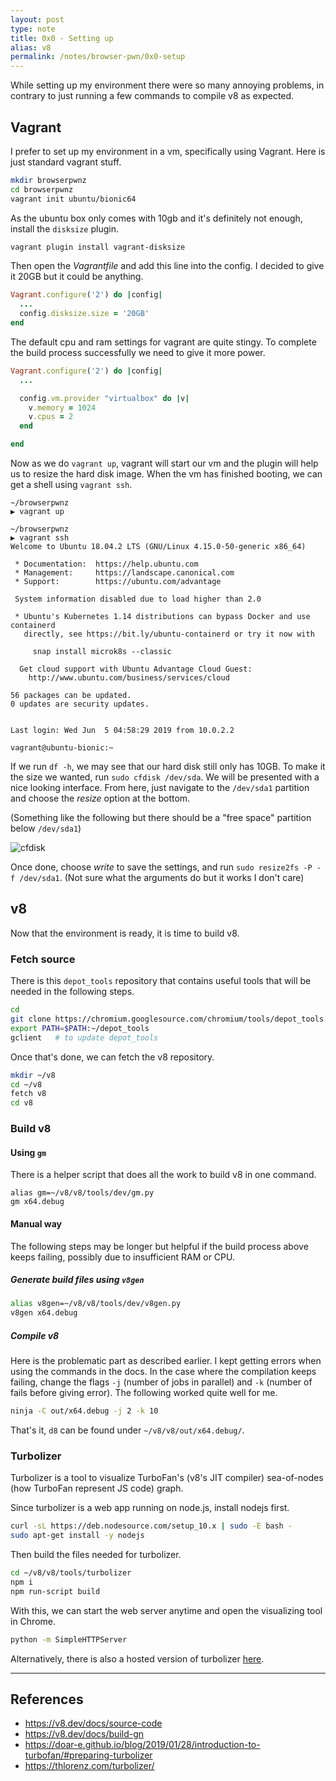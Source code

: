 ```yaml
---
layout: post
type: note
title: 0x0 - Setting up
alias: v8
permalink: /notes/browser-pwn/0x0-setup
---
```


While setting up my environment there were so many annoying problems, in contrary to just running a few commands to compile v8 as expected.

## Vagrant
I prefer to set up my environment in a vm, specifically using Vagrant. Here is just standard vagrant stuff.

```bash
mkdir browserpwnz
cd browserpwnz
vagrant init ubuntu/bionic64
```

As the ubuntu box only comes with 10gb and it's definitely not enough, install the `disksize` plugin.

```bash
vagrant plugin install vagrant-disksize
```

Then open the *Vagrantfile* and add this line into the config. I decided to give it 20GB but it could be anything.

```rb
Vagrant.configure('2') do |config|
  ...
  config.disksize.size = '20GB'
end
```

The default cpu and ram settings for vagrant are quite stingy. To complete the build process successfully we need to give it more power.

```rb
Vagrant.configure('2') do |config|
  ...

  config.vm.provider "virtualbox" do |v|
    v.memory = 1024
    v.cpus = 2
  end

end
```

Now as we do `vagrant up`, vagrant will start our vm and the plugin will help us to resize the hard disk image. When the vm has finished booting, we can get a shell using `vagrant ssh`.

```
~/browserpwnz
▶ vagrant up

~/browserpwnz
▶ vagrant ssh
Welcome to Ubuntu 18.04.2 LTS (GNU/Linux 4.15.0-50-generic x86_64)

 * Documentation:  https://help.ubuntu.com
 * Management:     https://landscape.canonical.com
 * Support:        https://ubuntu.com/advantage

 System information disabled due to load higher than 2.0

 * Ubuntu's Kubernetes 1.14 distributions can bypass Docker and use containerd
   directly, see https://bit.ly/ubuntu-containerd or try it now with

     snap install microk8s --classic

  Get cloud support with Ubuntu Advantage Cloud Guest:
    http://www.ubuntu.com/business/services/cloud

56 packages can be updated.
0 updates are security updates.


Last login: Wed Jun  5 04:58:29 2019 from 10.0.2.2

vagrant@ubuntu-bionic:~
```

If we run `df -h`, we may see that our hard disk still only has 10GB. To make it the size we wanted, run `sudo cfdisk /dev/sda`. We will be presented with a nice looking interface. From here, just navigate to the `/dev/sda1` partition and choose the *resize* option at the bottom. 

(Something like the following but there should be a "free space" partition below `/dev/sda1`)

![cfdisk][cfdisk]

Once done, choose *write* to save the settings, and run `sudo resize2fs -P -f /dev/sda1`. (Not sure what the arguments do but it works I don't care)

## v8
Now that the environment is ready, it is time to build v8.

### Fetch source
There is this `depot_tools` repository that contains useful tools that will be needed in the following steps.

```bash
cd
git clone https://chromium.googlesource.com/chromium/tools/depot_tools.git
export PATH=$PATH:~/depot_tools
gclient   # to update depot_tools
```

Once that's done, we can fetch the v8 repository.

```bash
mkdir ~/v8
cd ~/v8
fetch v8
cd v8
```

### Build v8
#### Using `gm`
There is a helper script that does all the work to build v8 in one command.

```
alias gm=~/v8/v8/tools/dev/gm.py
gm x64.debug
```

#### Manual way
The following steps may be longer but helpful if the build process above keeps failing, possibly due to insufficient RAM or CPU.

##### Generate build files using `v8gen`
```bash
alias v8gen=~/v8/v8/tools/dev/v8gen.py
v8gen x64.debug
```

##### Compile v8
Here is the problematic part as described earlier. I kept getting errors when using the commands in the docs. In the case where the compilation keeps failing, change the flags `-j` (number of jobs in parallel) and `-k` (number of fails before giving error). The following worked quite well for me.

```bash
ninja -C out/x64.debug -j 2 -k 10
```

That's it, `d8` can be found under `~/v8/v8/out/x64.debug/`.

### Turbolizer
Turbolizer is a tool to visualize TurboFan's (v8's JIT compiler) sea-of-nodes (how TurboFan represent JS code) graph.

Since turbolizer is a web app running on node.js, install nodejs first.

```bash
curl -sL https://deb.nodesource.com/setup_10.x | sudo -E bash -
sudo apt-get install -y nodejs
```

Then build the files needed for turbolizer.

```bash
cd ~/v8/v8/tools/turbolizer
npm i
npm run-script build
```

With this, we can start the web server anytime and open the visualizing tool in Chrome.

```bash
python -m SimpleHTTPServer
```

Alternatively, there is also a hosted version of turbolizer [here](https://thlorenz.com/turbolizer/).

---

## References
* https://v8.dev/docs/source-code
* https://v8.dev/docs/build-gn
* https://doar-e.github.io/blog/2019/01/28/introduction-to-turbofan/#preparing-turbolizer
* https://thlorenz.com/turbolizer/


[cfdisk]:{{site.baseurl}}/notes/browser-pwn/0x0-setup/cfdisk.png